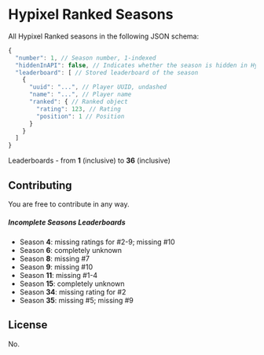 # Hypixel Ranked Seasons

All Hypixel Ranked seasons in the following JSON schema:

```js
{
  "number": 1, // Season number, 1-indexed
  "hiddenInAPI": false, // Indicates whether the season is hidden in Hypixel API or not
  "leaderboard": [ // Stored leaderboard of the season
    {
      "uuid": "...", // Player UUID, undashed
      "name": "...", // Player name
      "ranked": { // Ranked object
        "rating": 123, // Rating
        "position": 1 // Position
      }
    }
  ]
}
```

Leaderboards - from **1** (inclusive) to **36** (inclusive)

## Contributing

You are free to contribute in any way.

##### Incomplete Seasons Leaderboards

* Season **4**: missing ratings for #2-9; missing #10
* Season **6**: completely unknown
* Season **8**: missing #7
* Season **9**: missing #10
* Season **11**: missing #1-4
* Season **15**: completely unknown
* Season **34**: missing rating for #2
* Season **35**: missing #5; missing #9

## License

No.
